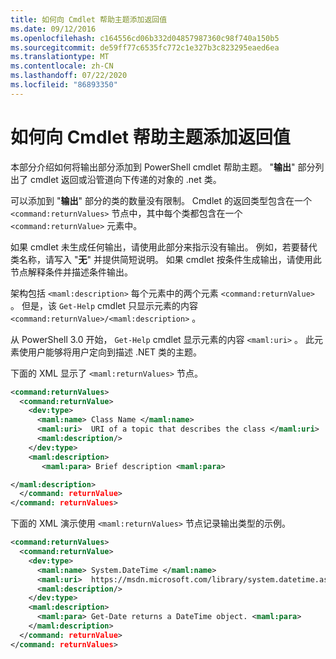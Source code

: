 ```yaml
---
title: 如何向 Cmdlet 帮助主题添加返回值
ms.date: 09/12/2016
ms.openlocfilehash: c164556cd06b332d04857987360c98f740a150b5
ms.sourcegitcommit: de59ff77c6535fc772c1e327b3c823295eaed6ea
ms.translationtype: MT
ms.contentlocale: zh-CN
ms.lasthandoff: 07/22/2020
ms.locfileid: "86893350"
---
```

# <a name="how-to-add-return-values-to-a-cmdlet-help-topic"></a>如何向 Cmdlet 帮助主题添加返回值

本部分介绍如何将输出部分添加到 PowerShell cmdlet 帮助主题。 "**输出**" 部分列出了 cmdlet 返回或沿管道向下传递的对象的 .net 类。

可以添加到 "**输出**" 部分的类的数量没有限制。 Cmdlet 的返回类型包含在一个 `<command:returnValues>` 节点中，其中每个类都包含在一个 `<command:returnValue>` 元素中。

如果 cmdlet 未生成任何输出，请使用此部分来指示没有输出。 例如，若要替代类名称，请写入 "**无**" 并提供简短说明。 如果 cmdlet 按条件生成输出，请使用此节点解释条件并描述条件输出。

架构包括 `<maml:description>` 每个元素中的两个元素 `<command:returnValue>` 。
但是，该 `Get-Help` cmdlet 只显示元素的内容 `<command:returnValue>/<maml:description>` 。

从 PowerShell 3.0 开始， `Get-Help` cmdlet 显示元素的内容 `<maml:uri>` 。
此元素使用户能够将用户定向到描述 .NET 类的主题。

下面的 XML 显示了 `<maml:returnValues>` 节点。

```xml
<command:returnValues>
  <command:returnValue>
    <dev:type>
      <maml:name> Class Name </maml:name>
      <maml:uri>  URI of a topic that describes the class </maml:uri>
      <maml:description/>
    </dev:type>
    <maml:description>
       <maml:para> Brief description <maml:para>

</maml:description>
  </command: returnValue>
</command: returnValues>
```

下面的 XML 演示使用 `<maml:returnValues>` 节点记录输出类型的示例。

```xml
<command:returnValues>
  <command:returnValue>
    <dev:type>
      <maml:name> System.DateTime </maml:name>
      <maml:uri>  https://msdn.microsoft.com/library/system.datetime.aspx </maml:uri>
      <maml:description/>
    </dev:type>
    <maml:description>
      <maml:para> Get-Date returns a DateTime object. <maml:para>
    </maml:description>
  </command: returnValue>
</command: returnValues>
```
